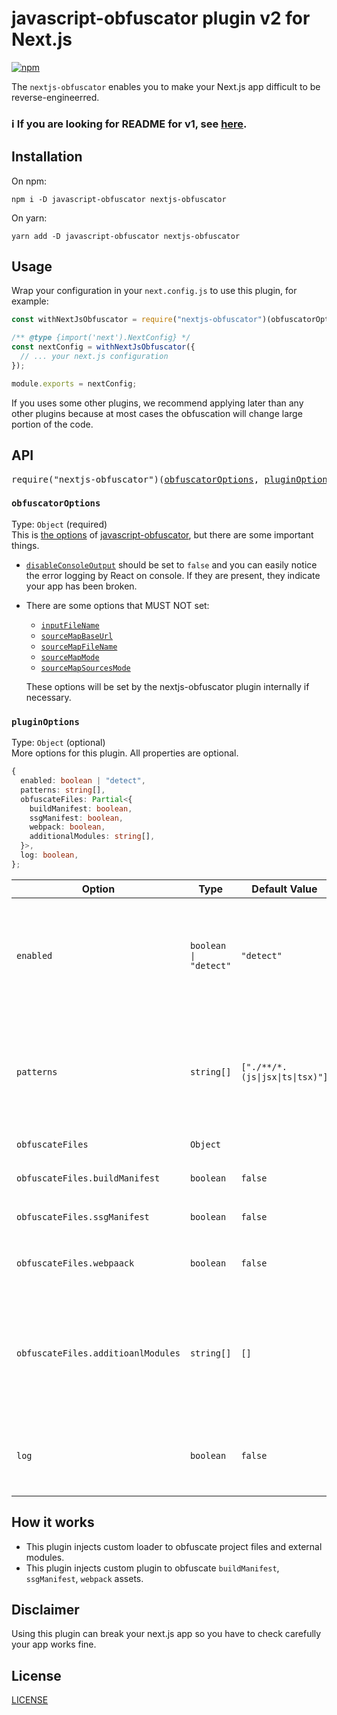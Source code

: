# javascript-obfuscator plugin v2 for Next.js
[![npm](https://img.shields.io/npm/v/nextjs-obfuscator)](https://www.npmjs.com/package/nextjs-obfuscator)

The `nextjs-obfuscator` enables you to make your Next.js app difficult to be reverse-engineerred.

### ℹ️ If you are looking for README for v1, see [here](https://github.com/mtripg6666tdr/nextjs-obfuscator/tree/v1#readme).

## Installation
On npm:
```
npm i -D javascript-obfuscator nextjs-obfuscator
```
On yarn:
```
yarn add -D javascript-obfuscator nextjs-obfuscator
```

## Usage
Wrap your configuration in your `next.config.js` to use this plugin, for example:
```js
const withNextJsObfuscator = require("nextjs-obfuscator")(obfuscatorOptions, pluginOptions);

/** @type {import('next').NextConfig} */
const nextConfig = withNextJsObfuscator({
  // ... your next.js configuration
});

module.exports = nextConfig;
```
If you uses some other plugins, we recommend applying later than any other plugins because at most cases the obfuscation will change large portion of the code.

## API
<pre>
require("nextjs-obfuscator")(<a href="#obfuscatoroptions">obfuscatorOptions</a>, <a href="#pluginoptions">pluginOptions</a>)
</pre>
### `obfuscatorOptions`
Type: `Object` (required)  
This is [the options](https://github.com/javascript-obfuscator/javascript-obfuscator#javascript-obfuscator-options) of [javascript-obfuscator](https://github.com/javascript-obfuscator/javascript-obfuscator), but there are some important things.  
* [`disableConsoleOutput`](https://github.com/javascript-obfuscator/javascript-obfuscator#disableconsoleoutput) should be set to `false` and you can easily notice the error logging by React on console. If they are present, they indicate your app has been broken.
* There are some options that MUST NOT set:
  * [`inputFileName`](https://github.com/javascript-obfuscator/javascript-obfuscator#inputfilename)
  * [`sourceMapBaseUrl`](https://github.com/javascript-obfuscator/javascript-obfuscator#sourcemapbaseurl)
  * [`sourceMapFileName`](https://github.com/javascript-obfuscator/javascript-obfuscator#sourcemapfilename)
  * [`sourceMapMode`](https://github.com/javascript-obfuscator/javascript-obfuscator#sourcemapmode)
  * [`sourceMapSourcesMode`](https://github.com/javascript-obfuscator/javascript-obfuscator#sourcemapsourcesmode)
  
  These options will be set by the nextjs-obfuscator plugin internally if necessary.

### `pluginOptions`
Type: `Object` (optional)  
More options for this plugin. All properties are optional.
```ts
{
  enabled: boolean | "detect",
  patterns: string[],
  obfuscateFiles: Partial<{
    buildManifest: boolean,
    ssgManifest: boolean,
    webpack: boolean,
    additionalModules: string[],
  }>,
  log: boolean,
};
```

|Option   |Type                                |Default Value|Description|
|---------|------------------------------------|-------------|-----------|
|`enabled`|<code>boolean &#124; "detect"</code>|`"detect"`|Indicates if the plugin is enabled or not.<br/>If `"detect"` specified, the plugin will be enabled only when building for production.|
|`patterns`|`string[]`|<code>["./**/*.(js&#124;jsx&#124;ts&#124;tsx)"]</code>|Glob patterns to determine which files to be obfuscated. They must be relative paths from the directory where `next.config.js` is placed.|
|`obfuscateFiles`|`Object`||Additioanl files to be obfuscated.|
|`obfuscateFiles.buildManifest`|`boolean`|`false`|If set to true, obfuscate `_buildManifest.js`|
|`obfuscateFiles.ssgManifest`|`boolean`|`false`|If set to true, obfuscate `_ssgManifest.js`|
|`obfuscateFiles.webpaack`|`boolean`|`false`|If set to true, obfuscate `webpack.js`, which is an entry point.|
|`obfuscateFiles.additioanlModules`|`string[]`|`[]`|Additioanl external modules name to be obfuscated. Convenient if you are using custom npm package for instance. Use like `["module-a", "module-b", ...]`.|
|`log`|`boolean`|`false`|If set to true, the plugin will use `console.log` as logger. Otherwise it uses webpack's standard logger.|

## How it works
* This plugin injects custom loader to obfuscate project files and external modules.
* This plugin injects custom plugin to obfuscate `buildManifest`, `ssgManifest`, `webpack` assets.

## Disclaimer
Using this plugin can break your next.js app so you have to check carefully your app works fine.

## License
[LICENSE](LICENSE)
